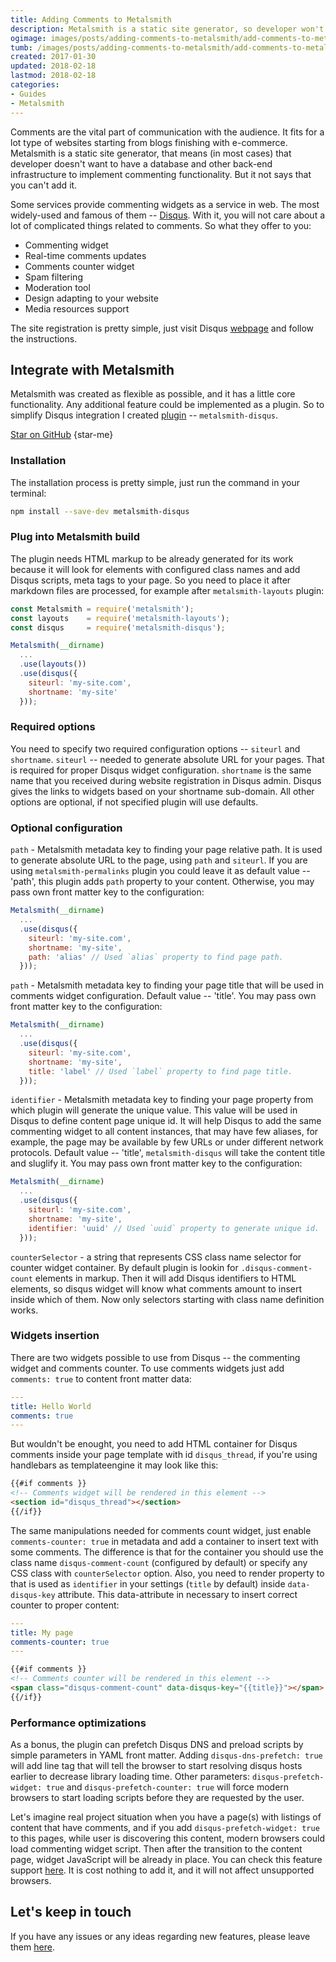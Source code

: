 ```yaml
---
title: Adding Comments to Metalsmith
description: Metalsmith is a static site generator, so developer won't to implement commenting functionality from scratch.
ogimage: images/posts/adding-comments-to-metalsmith/add-comments-to-metalsmith-project-og.jpg
tumb: /images/posts/adding-comments-to-metalsmith/add-comments-to-metalsmith-project
created: 2017-01-30
updated: 2018-02-18
lastmod: 2018-02-18
categories:
- Guides
- Metalsmith
---
```


Comments are the vital part of communication with the audience. It fits for a lot type of websites starting from blogs finishing with e-commerce. Metalsmith is a static site generator, that means (in most cases) that developer doesn't want to have a database and other back-end infrastructure to implement commenting functionality. But it not says that you can't add it.

Some services provide commenting widgets as a service in web. The most widely-used and famous of them -- [Disqus](https://disqus.com/). With it, you will not care about a lot of complicated things related to comments. So what they offer to you:
- Commenting widget
- Real-time comments updates
- Comments counter widget
- Spam filtering
- Moderation tool
- Design adapting to your website
- Media resources support

The site registration is pretty simple, just visit Disqus [webpage](https://disqus.com/profile/signup/intent/) and follow the instructions.

## Integrate with Metalsmith
Metalsmith was created as flexible as possible, and it has a little core functionality. Any additional feature could be implemented as a plugin. So to simplify Disqus integration I created [plugin](https://github.com/vitaliy-bobrov/metalsmith-disqus) -- `metalsmith-disqus`.

[Star on GitHub](https://github.com/vitaliy-bobrov/metalsmith-disqus)
{star-me}

### Installation
The installation process is pretty simple, just run the command in your terminal:

```bash
npm install --save-dev metalsmith-disqus
```
### Plug into Metalsmith build
The plugin needs HTML markup to be already generated for its work because it will look for elements with configured class names and add Disqus scripts, meta tags to your page. So you need to place it after markdown files are processed, for example after `metalsmith-layouts` plugin:

```js
const Metalsmith = require('metalsmith');
const layouts    = require('metalsmith-layouts');
const disqus     = require('metalsmith-disqus');

Metalsmith(__dirname)
  ...
  .use(layouts())
  .use(disqus({
    siteurl: 'my-site.com',
    shortname: 'my-site'
  }));
```

### Required options
You need to specify two required configuration options -- `siteurl` and `shortname`. `siteurl` -- needed to generate absolute URL for your pages. That is required for proper Disqus widget configuration. `shortname` is the same name that you received during website registration in Disqus admin. Disqus gives the links to widgets based on your shortname sub-domain. All other options are optional, if not specified plugin will use defaults.

### Optional configuration
`path` - Metalsmith metadata key to finding your page relative path. It is used to generate absolute URL to the page, using `path` and `siteurl`. If you are using `metalsmith-permalinks` plugin you could leave it as default value -- 'path', this plugin adds `path` property to your content. Otherwise, you may pass own front matter key to the configuration:

```js
Metalsmith(__dirname)
  ...
  .use(disqus({
    siteurl: 'my-site.com',
    shortname: 'my-site',
    path: 'alias' // Used `alias` property to find page path.
  }));
```

`path` - Metalsmith metadata key to finding your page title that will be used in comments widget configuration. Default value -- 'title'. You may pass own front matter key to the configuration:

```js
Metalsmith(__dirname)
  ...
  .use(disqus({
    siteurl: 'my-site.com',
    shortname: 'my-site',
    title: 'label' // Used `label` property to find page title.
  }));
```

`identifier` - Metalsmith metadata key to finding your page property from which plugin will generate the unique value. This value will be used in Disqus to define content page unique id. It will help Disqus to add the same commenting widget to all content instances, that may have few aliases, for example, the page may be available by few URLs or under different network protocols. Default value -- 'title', `metalsmith-disqus` will take the content title and sluglify it. You may pass own front matter key to the configuration:

```js
Metalsmith(__dirname)
  ...
  .use(disqus({
    siteurl: 'my-site.com',
    shortname: 'my-site',
    identifier: 'uuid' // Used `uuid` property to generate unique id.
  }));
```

`counterSelector` - a string that represents CSS class name selector for counter widget container. By default plugin is lookin for `.disqus-comment-count` elements in markup. Then it will add Disqus identifiers to HTML elements, so disqus widget will know what comments amount to insert inside which of them. Now only selectors starting with class name definition works.

### Widgets insertion

There are two widgets possible to use from Disqus -- the commenting widget and comments counter. To use comments widgets just add `comments: true` to content front matter data:

```yaml
---
title: Hello World
comments: true
---
```

But wouldn't be enought, you need to add HTML container for Disqus comments inside your page template with id `disqus_thread`, if you're using handlebars as templateengine it may look like this:

```html
{{#if comments }}
<!-- Comments widget will be rendered in this element -->
<section id="disqus_thread"></section>
{{/if}}
```

The same manipulations needed for comments count widget, just enable `comments-counter: true` in metadata and add a container to insert text with some comments. The difference is that for the container you should use the class name `disqus-comment-count` (configured by default) or specify any CSS class with `counterSelector` option. Also, you need to render property to that is used as `identifier` in your settings (`title` by default) inside `data-disqus-key` attribute. This data-attribute in necessary to insert correct counter to proper content:

```yaml
---
title: My page
comments-counter: true
---
```

```html
{{#if comments }}
<!-- Comments counter will be rendered in this element -->
<span class="disqus-comment-count" data-disqus-key="{{title}}"></span>
{{/if}}
```

### Performance optimizations
As a bonus, the plugin can prefetch Disqus DNS and preload scripts by simple parameters in YAML front matter. Adding `disqus-dns-prefetch: true` will add line tag that will tell the browser to start resolving disqus hosts earlier to decrease library loading time. Other parameters: `disqus-prefetch-widget: true` and `disqus-prefetch-counter: true` will force modern browsers to start loading scripts before they are requested by the user.

Let's imagine real project situation when you have a page(s) with listings of content that have comments, and if you add `disqus-prefetch-widget: true` to this pages, while user is discovering this content, modern browsers could load commenting widget script. Then after the transition to the content page, widget JavaScript will be already in place. You can check this feature support [here](http://caniuse.com/#feat=link-rel-prefetch). It is cost nothing to add it, and it will not affect unsupported browsers.

## Let's keep in touch
If you have any issues or any ideas regarding new features, please leave them [here](https://github.com/vitaliy-bobrov/metalsmith-disqus/issues).
